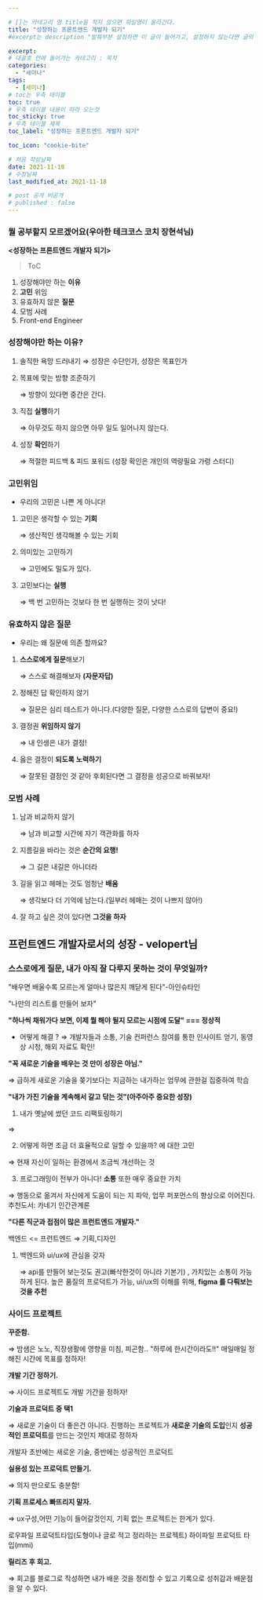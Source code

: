 ```yaml
---

# []는 카테고리 명 title을 적지 않으면 파일명이 올라간다.
title: "성장하는 프론트엔드 개발자 되기"
#excerpt는 description "발췌부분 설정하면 이 글이 들어가고, 설정하지 않는다면 글의 첫 문단이 들어가게됨"

excerpt:
# 대괄호 안에 들어가는 카테고리 : 목차
categories:
  - "세미나"
tags:
  - [세미나]
# toc는 우측 테이블
toc: true
# 우측 테이블 내용이 따라 오는것 
toc_sticky: true
# 우측 테이블 제목
toc_label: "성장하는 프론트엔드 개발자 되기"

toc_icon: "cookie-bite"

# 처음 작성날짜
date: 2021-11-18
# 수정날짜
last_modified_at: 2021-11-18

# post 공개 비공개
# published : false 
---
```


### 뭘 공부할지 모르겠어요(우아한 테크코스 코치 장현석님)

**<성장하는 프론트엔드 개발자 되기>**

> ToC
> 
1.  성장해야만 하는 **이유**
2. **고민** 위임
3. 유효하지 않은 **질문**
4. 모범 사례
5. Front-end Engineer

### 성장해야만 하는 이유?

1. 솔직한 욕망 드러내기 
⇒ 성장은 수단인가, 성장은 목표인가
2. 목표에 맞는 방향 조준하기
    
    ⇒ 방향이 있다면 중간은 간다.
    
3. 직접 **실행**하기
    
    ⇒ 아무것도 하지 않으면 아무 일도 일어나지 않는다.
    
4. 성장 **확인**하기
    
    ⇒ 적절한 피드백 & 피드 포워드 (성장 확인은 개인의 역량필요 가령 스터디)
    

### 고민위임

- 우리의 고민은 나쁜 게 아니다!
1. 고민은 생각할 수 있는 **기회**
    
    ⇒ 생산적인 생각해볼 수 있는 기회 
    
2. 의미있는 고민하기
    
    ⇒ 고민에도 밀도가 있다.
    
3. 고민보다는 **실행**
    
    ⇒  백 번 고민하는 것보다 한 번 실행하는 것이 낫다!
    

### 유효하지 않은 질문

- 우리는 왜 질문에 의존 할까요?
1. **스스로에게 질문**해보기
    
    ⇒  스스로 해결해보자 **(자문자답)**
    
2. 정해진 답 확인하지 않기
    
    ⇒ 질문은 심리 테스트가 아니다.(다양한 질문, 다양한 스스로의 답변이 중요!)
    
3. 결정권 **위임하지 않기**
    
    ⇒ 내 인생은 내가 결정!
    
4. 옳은 결정이 **되도록 노력하기**
    
    ⇒  잘못된 결정인 것 같아 후회된다면 그 결정을 성공으로 바꿔보자!
    

### 모범 사례

1. 남과 비교하지 않기
    
    ⇒ 남과 비교할 시간에 자기 객관화를 하자
    
2. 지름길을 바라는 것은 **순간의 요행!**
    
    ⇒ 그 길은 내길은 아니더라 
    
3. 길을 읽고 헤매는 것도 엄청난 **배움**
    
    ⇒  생각보다 더 기억에 남는다.(일부러 헤매는 것이 나쁘지 않아!)
    
4. 잘 하고 싶은 것이 있다면 **그것을 하자**

## 프런트엔드 개발자로서의 성장 - velopert님

### 스스로에게 질문, 내가 아직 잘 다루지 못하는 것이 무엇일까?

"배우면 배울수록 모르는게 얼마나 많은지 깨닫게 된다"-아인슈타인

"나만의 리스트를 만들어 보자"

**"하나씩 채워가다 보면, 이제 뭘 해야 될지 모르는 시점에 도달" === 정상적**

- 어떻게 해결 ? ⇒ 개발자들과 소통, 기술 컨퍼런스 참여를 통한 인사이트 얻기, 동영상 시청, 해외 자료도 확인!

**"꼭 새로운 기술을 배우는 것 만이 성장은 아님."**

⇒ 급하게 새로운 기술을 쫒기보다는 지금하는 내가하는 업무에 관한걸 집중하여 학습

**"내가 가진 기술을 계속해서 갈고 닦는 것"(아주아주 중요한 성장)**

1. 내가 옛날에 썼던 코드 리팩토링하기 

⇒ 

2. 어떻게 하면 조금 더 효율적으로 일할 수 있을까? 에 대한 고민

⇒ 현재 자신이 일하는 환경에서 조금씩 개선하는 것

3. 프로그래밍이 전부가 아니다! **소통** 또한 매우 중요한 가치

⇒ 행동으로 옮겨서 자신에게 도움이 되는 지 파악, 업무 퍼포먼스의 향상으로 이어진다. 추천도서: 카네기 인간관계론

**"다른 직군과 접점이 많은 프런트엔드 개발자."**

 백엔드 <= 프런트엔드 ⇒ 기획,디자인

1. 백엔드와 ui/ux에 관심을 갖자
    
    ⇒ api를 만들어 보는것도 권고(빠삭한것이 아니라 기본기) , 가치있는 소통이 가능하게 된다. 높은 품질의 프로덕트가 가능, ui/ux의 이해를 위해, **figma 를 다뤄보는 것을 추천**
    

### 사이드 프로젝트

**꾸준함.**

⇒ 밤샘은 노노, 직장생활에 영향을 미침, 피곤함.. "하루에 한시간이라도!!" 매일매일 정해진 시간에 목표를 정하자! 

**개발 기간 정하기.**

⇒  사이드 프로젝트도 개발 기간을 정하자!

**기술과 프로덕트 중 택1**

⇒ 새로운 기술이 더 좋은건 아니다. 진행하는 프로젝트가 **새로운 기술의 도입**인지 **성공적인 프로덕트**를 만드는 것인지 제대로 정하자

개발자 초반에는 새로운 기술, 중반에는 성공적인 프로덕트

**실용성 있는 프로덕트 만들기.**

⇒ 의지 만으로도 충분함!

**기획 프로세스 빠뜨리지 말자.**

⇒ ux구성,어떤 기능이 들어갈것인지, 기획 없는 프로젝트는 한계가 있다. 

로우파일 프로덕트타입(도형이나 글로 적고 정리하는 프로젝트) 하이파일 프로덕트 타입(mmi)

**릴리즈 후 회고.**

⇒ 회고를 블로그로 작성하면 내가 배운 것을 정리할 수 있고 기록으로 성취감과 배운점을 알 수 있다.
